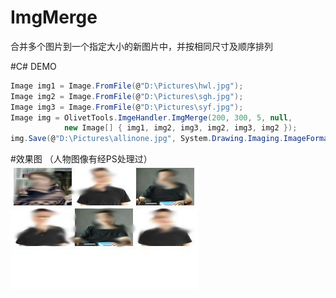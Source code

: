 # ImgMerge
合并多个图片到一个指定大小的新图片中，并按相同尺寸及顺序排列

#C# DEMO
```c#
Image img1 = Image.FromFile(@"D:\Pictures\hwl.jpg");
Image img2 = Image.FromFile(@"D:\Pictures\sgh.jpg");
Image img3 = Image.FromFile(@"D:\Pictures\syf.jpg");
Image img = OlivetTools.ImgeHandler.ImgMerge(200, 300, 5, null, 
            new Image[] { img1, img2, img3, img2, img3, img2 });
img.Save(@"D:\Pictures\allinone.jpg", System.Drawing.Imaging.ImageFormat.Jpeg);
```
#效果图
（人物图像有经PS处理过）
![image](https://github.com/szoliver/ImgMerge/blob/master/allinone.jpg?raw=true)
